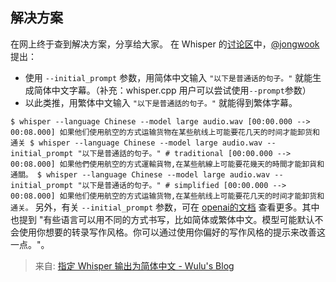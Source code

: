 ## 解决方案
在网上终于查到解决方案，分享给大家。 在 Whisper 的[讨论区](https://github.com/openai/whisper/discussions/277)中，[@jongwook](https://github.com/jongwook) 提出：

- 使用 `--initial_prompt` 参数，用简体中文输入 `"以下是普通话的句子。"` 就能生成简体中文字幕。（补充：whisper.cpp 用户可以尝试使用`--prompt`参数）
- 以此类推，用繁体中文输入 `"以下是普通話的句子。"` 就能得到繁体字幕。

`$ whisper --language Chinese --model large audio.wav
[00:00.000 --> 00:08.000] 如果他们使用航空的方式运输货物在某些航线上可能要花几天的时间才能卸货和通关
$ whisper --language Chinese --model large audio.wav --initial_prompt "以下是普通話的句子。" # traditional
[00:00.000 --> 00:08.000] 如果他們使用航空的方式運輸貨物,在某些航線上可能要花幾天的時間才能卸貨和通關。
$ whisper --language Chinese --model large audio.wav --initial_prompt "以下是普通话的句子。" # simplified
[00:00.000 --> 00:08.000] 如果他们使用航空的方式运输货物,在某些航线上可能要花几天的时间才能卸货和通关。`
另外，有关 `--initial_prompt` 参数，可在 [openai的文档](https://platform.openai.com/docs/guides/speech-to-text/prompting) 查看更多。其中也提到 "有些语言可以用不同的方式书写，比如简体或繁体中文。模型可能默认不会使用你想要的转录写作风格。你可以通过使用你偏好的写作风格的提示来改善这一点。"。

> 来自: [指定 Whisper 输出为简体中文 - Wulu's Blog](https://wulu.zone/posts/whisper-cn)

